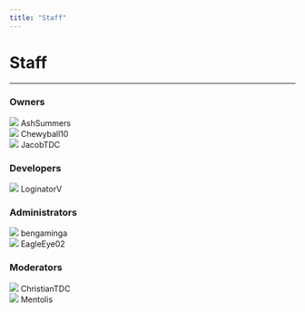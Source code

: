 ```yaml
---
title: "Staff"
---
```


# Staff

- - -

<div class="container">
  <div class="row">
    <div class="card margin-bottom--sm">
      <div class="card__header">
        <h3 style={{color: `#8a2be2`}}>Owners</h3>
      </div>
      <div class="card__body">
        <div class="row">
          <div class="col">
            <img src="/img/avatar/3cbbcc71519a46dca09cbde3aae8d897.png" />
            AshSummers
          </div>
          <div class="col">
            <img src="/img/avatar/3feee4d6806d48c6b9a5963f553063bc.png" />
            Chewyball10
          </div>
          <div class="col">
            <img src="/img/avatar/65c43d7b531c45fa842d21d9918311eb.png" />
            JacobTDC
          </div>
          <div class="col"></div>
        </div>
      </div>
    </div>
  </div>
  <div class="row">
    <div class="card margin-bottom--sm">
      <div class="card__header">
        <h3 style={{color: `#6060fd`}}>Developers</h3>
      </div>
      <div class="card__body">
        <div class="row">
          <div class="col">
            <img src="/img/avatar/6c036c4999dd4baa973361c82f07e8ae.png" />
            LoginatorV
          </div>
          <div class="col"></div>
        </div>
      </div>
    </div>
  </div>
  <div class="row">
    <div class="card margin-bottom--sm">
      <div class="card__header">
        <h3 style={{color: `#ff0000`}}>Administrators</h3>
      </div>
      <div class="card__body">
        <div class="row">
          <div class="col">
            <img src="/img/avatar/578ffa6533e747acb0a07dbe417261f8.png" />
            bengaminga
          </div>
          <div class="col">
            <img src="/img/avatar/f685272301974204a6fb3571057e98b2.png" />
            EagleEye02
          </div>
          <div class="col"></div>
        </div>
      </div>
    </div>
  </div>
  <div class="row">
    <div class="card margin-bottom--sm">
      <div class="card__header">
        <h3 style={{color: `#00bb00`}}>Moderators</h3>
      </div>
      <div class="card__body">
        <div class="row">
          <div class="col">
            <img src="/img/avatar/d3f87c78552b4a30ac1df3a202143080.png" />
            ChristianTDC
          </div>
          <div class="col">
            <img src="/img/avatar/3e95dc7b057e4a758f5fa1f560b9cc58.png" />
            Mentolis
          </div>
          <div class="col"></div>
        </div>
      </div>
    </div>
  </div>
</div>
